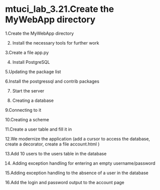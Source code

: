 # mtuci_lab_3.21.Create the MyWebApp directory

1.Create the MyWebApp directory

2. Install the necessary tools for further work

3.Create a file app.py

4. Install PostgreSQL

5.Updating the package list

6.Install the postgressql and contrib packages

7. Start the server

8. Creating a database

9.Connecting to it

10.Creating a scheme

11.Create a user table and fill it in

12.We modernize the application (add a cursor to access the database, create a decorator, create a file account.html )

13.Add 10 users to the users table in the database

14. Adding exception handling for entering an empty username/password

15.Adding exception handling to the absence of a user in the database

16.Add the login and password output to the account page

